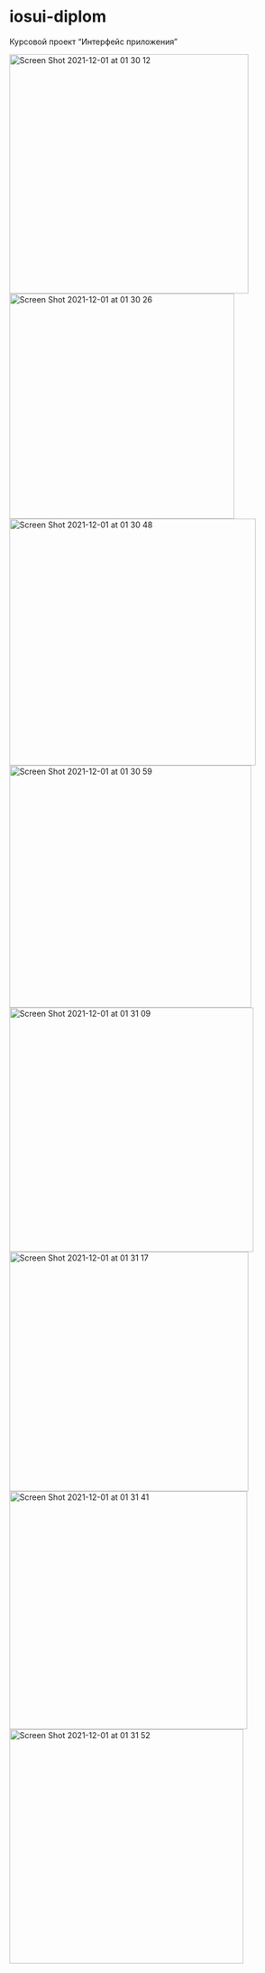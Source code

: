 # iosui-diplom
Курсовой проект “Интерфейс приложения”

<img width="424" alt="Screen Shot 2021-12-01 at 01 30 12" src="https://user-images.githubusercontent.com/19208497/144138575-738c58d4-b030-474e-86c0-eac346370b59.png">
<img width="399" alt="Screen Shot 2021-12-01 at 01 30 26" src="https://user-images.githubusercontent.com/19208497/144138596-30d6c5ba-2dbb-4331-8a4d-f2120f1a74f1.png">
<img width="437" alt="Screen Shot 2021-12-01 at 01 30 48" src="https://user-images.githubusercontent.com/19208497/144138639-40cbe32d-5a18-442d-ab20-a9fe64f0dfd6.png">
<img width="429" alt="Screen Shot 2021-12-01 at 01 30 59" src="https://user-images.githubusercontent.com/19208497/144138661-385dbda1-a72e-484a-8a56-84d5d6267db8.png">
<img width="433" alt="Screen Shot 2021-12-01 at 01 31 09" src="https://user-images.githubusercontent.com/19208497/144138677-758a7a95-ad95-4da5-bb9a-73539bafce48.png">
<img width="424" alt="Screen Shot 2021-12-01 at 01 31 17" src="https://user-images.githubusercontent.com/19208497/144138695-3cab0016-9658-4c14-83da-330cae8ea0ae.png">
<img width="422" alt="Screen Shot 2021-12-01 at 01 31 41" src="https://user-images.githubusercontent.com/19208497/144138739-74fdf2e2-cdb9-4e06-9535-3f49fc9474fc.png">
<img width="415" alt="Screen Shot 2021-12-01 at 01 31 52" src="https://user-images.githubusercontent.com/19208497/144138781-d685c737-2cd5-4990-bc0e-133370fcd51b.png">
